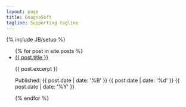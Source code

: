 ```yaml
---
layout: page
title: GnagnoSoft
tagline: Supporting tagline
---
```

{% include JB/setup %}

<ul>
  {% for post in site.posts %}
    <li>
      <a href="{{ post.url }}">{{ post.title }}</a>
      <p>{{ post.excerpt }}</p>
      <p>Published: {{ post.date | date: '%B' }} {{ post.date | date: '%d' }} {{ post.date | date: '%Y' }}</p>
    </li>
  {% endfor %}
</ul>

